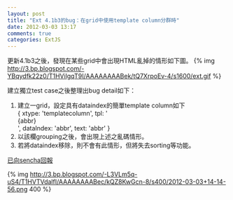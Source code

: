 ```yaml
---
layout: post
title: "Ext 4.1b3的bug：在grid中使用template column分群時"
date: 2012-03-03 13:17
comments: true
categories: ExtJS
---
```

更新4.1b3之後，發現在某些grid中會出現HTML亂掉的情形如下圖。
{% img http://3.bp.blogspot.com/-YBqydfk22z0/T1HVilgqT9I/AAAAAAAABek/tQ7XrpoEv-4/s1600/ext.gif %}

建立獨立test case之後整理出bug detail如下： 

1. 建立一grid，設定具有dataindex的簡單template column如下    
    {
    	xtype: 'templatecolumn',
    	tpl: '<div data-qtip="{name}">{abbr}</div>',
    	dataIndex: 'abbr',
    	text: 'abbr'
    }
2. 以該欄grouping之後，會出現上述之亂碼情形。 
3. 若將dataindex移除，則不會有此情形，但將失去sorting等功能。

[已向sencha回報](http://www.sencha.com/forum/showthread.php?184128-4.1B3-Error-when-grouping-by-a-template-column-in-a-grid)

{% img http://3.bp.blogspot.com/-L3VLm5q-uS4/T1HVTVdalfI/AAAAAAAABec/kQZ8KwGcn-8/s400/2012-03-03+14-14-56.png 400 %}